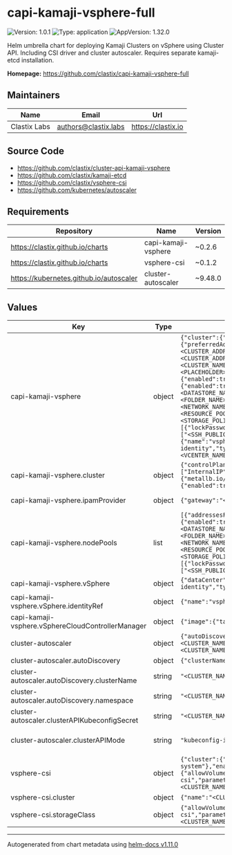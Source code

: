 # capi-kamaji-vsphere-full

![Version: 1.0.1](https://img.shields.io/badge/Version-1.0.1-informational?style=flat-square) ![Type: application](https://img.shields.io/badge/Type-application-informational?style=flat-square) ![AppVersion: 1.32.0](https://img.shields.io/badge/AppVersion-1.32.0-informational?style=flat-square)

Helm umbrella chart for deploying Kamaji Clusters on vSphere using Cluster API. Including CSI driver and cluster autoscaler. Requires separate kamaji-etcd installation.

**Homepage:** <https://github.com/clastix/capi-kamaji-vsphere-full>

## Maintainers

| Name | Email | Url |
| ---- | ------ | --- |
| Clastix Labs | <authors@clastix.labs> | <https://clastix.io> |

## Source Code

* <https://github.com/clastix/cluster-api-kamaji-vsphere>
* <https://github.com/clastix/kamaji-etcd>
* <https://github.com/clastix/vsphere-csi>
* <https://github.com/kubernetes/autoscaler>

## Requirements

| Repository | Name | Version |
|------------|------|---------|
| https://clastix.github.io/charts | capi-kamaji-vsphere | ~0.2.6 |
| https://clastix.github.io/charts | vsphere-csi | ~0.1.2 |
| https://kubernetes.github.io/autoscaler | cluster-autoscaler | ~9.48.0 |

## Values

| Key | Type | Default | Description |
|-----|------|---------|-------------|
| capi-kamaji-vsphere | object | `{"cluster":{"controlPlane":{"dataStoreName":"<CLUSTER_NAME>","kubelet":{"preferredAddressTypes":["InternalIP"]},"network":{"serviceAddress":"<CLUSTER_ADDRESS>","serviceAnnotations":{"metallb.io/loadBalancerIPs":"<CLUSTER_ADDRESS>"}},"version":"v1.32.0"},"metrics":{"enabled":true},"name":"<CLUSTER_NAME>"},"enabled":true,"ipamProvider":{"gateway":"<PLACEHOLDER>","prefix":"<PLACEHOLDER>","ranges":["<PLACEHOLDER>"]},"nodePools":[{"addressesFromPools":{"enabled":true},"autoscaling":{"enabled":true,"maxSize":"6","minSize":"2"},"dataStore":"<DATASTORE_NAME>","diskGiB":40,"folder":"<FOLDER_NAME>","memoryMiB":4096,"name":"default","nameServers":["8.8.8.8"],"network":"<NETWORK_NAME>","numCPUs":2,"replicas":3,"resourcePool":"<RESOURCE_POOL_NAME>","staticRoutes":[],"storagePolicyName":"<STORAGE_POLICY_NAME>","template":"ubuntu-2404-kube-v1.32.0","users":[{"lockPassword":false,"name":"<USER_NAME>","passwd":"<MKPASSWD>","sshAuthorizedKeys":["<SSH_PUBLIC_KEY>"]}]}],"vSphere":{"dataCenter":"<DATACENTER_NAME>","identityRef":{"name":"vsphere-cluster-identity","type":"VSphereClusterIdentity"},"insecure":true,"server":"<VCENTER_NAME>"},"vSphereCloudControllerManager":{"image":{"tag":"v1.32.0"}}}` | This section configures the CAPI Kamaji vSphere chart |
| capi-kamaji-vsphere.cluster | object | `{"controlPlane":{"dataStoreName":"<CLUSTER_NAME>","kubelet":{"preferredAddressTypes":["InternalIP"]},"network":{"serviceAddress":"<CLUSTER_ADDRESS>","serviceAnnotations":{"metallb.io/loadBalancerIPs":"<CLUSTER_ADDRESS>"}},"version":"v1.32.0"},"metrics":{"enabled":true},"name":"<CLUSTER_NAME>"}` | Cluster configuration |
| capi-kamaji-vsphere.ipamProvider | object | `{"gateway":"<PLACEHOLDER>","prefix":"<PLACEHOLDER>","ranges":["<PLACEHOLDER>"]}` | IPAM provider configuration |
| capi-kamaji-vsphere.nodePools | list | `[{"addressesFromPools":{"enabled":true},"autoscaling":{"enabled":true,"maxSize":"6","minSize":"2"},"dataStore":"<DATASTORE_NAME>","diskGiB":40,"folder":"<FOLDER_NAME>","memoryMiB":4096,"name":"default","nameServers":["8.8.8.8"],"network":"<NETWORK_NAME>","numCPUs":2,"replicas":3,"resourcePool":"<RESOURCE_POOL_NAME>","staticRoutes":[],"storagePolicyName":"<STORAGE_POLICY_NAME>","template":"ubuntu-2404-kube-v1.32.0","users":[{"lockPassword":false,"name":"<USER_NAME>","passwd":"<MKPASSWD>","sshAuthorizedKeys":["<SSH_PUBLIC_KEY>"]}]}]` | Node Pools configuration |
| capi-kamaji-vsphere.vSphere | object | `{"dataCenter":"<DATACENTER_NAME>","identityRef":{"name":"vsphere-cluster-identity","type":"VSphereClusterIdentity"},"insecure":true,"server":"<VCENTER_NAME>"}` | vSphere configuration |
| capi-kamaji-vsphere.vSphere.identityRef | object | `{"name":"vsphere-cluster-identity","type":"VSphereClusterIdentity"}` | Identity reference for vSphere Cluster Identity |
| capi-kamaji-vsphere.vSphereCloudControllerManager | object | `{"image":{"tag":"v1.32.0"}}` | vSphere Cloud Controller Manager configuration |
| cluster-autoscaler | object | `{"autoDiscovery":{"clusterName":"<CLUSTER_NAME>","namespace":"<CLUSTER_NAMESPACE>"},"cloudProvider":"clusterapi","clusterAPIKubeconfigSecret":"<CLUSTER_NAME>-kubeconfig","clusterAPIMode":"kubeconfig-incluster","enabled":true}` | This section configures the Cluster Autoscaler |
| cluster-autoscaler.autoDiscovery | object | `{"clusterName":"<CLUSTER_NAME>","namespace":"<CLUSTER_NAMESPACE>"}` | Auto Discovery Options |
| cluster-autoscaler.autoDiscovery.clusterName | string | `"<CLUSTER_NAME>"` | clusterName: <CLUSTER_NAME> |
| cluster-autoscaler.autoDiscovery.namespace | string | `"<CLUSTER_NAMESPACE>"` | namespace: <CLUSTER_NAMESPACE> |
| cluster-autoscaler.clusterAPIKubeconfigSecret | string | `"<CLUSTER_NAME>-kubeconfig"` | Cluster API Kubeconfig Secret |
| cluster-autoscaler.clusterAPIMode | string | `"kubeconfig-incluster"` | Cluster API Mode Configuration: must be set to kubeconfig-incluster |
| vsphere-csi | object | `{"cluster":{"name":"<CLUSTER_NAME>","targetNamespace":"kube-system"},"enabled":true,"storageClass":{"allowVolumeExpansion":true,"default":true,"enabled":true,"name":"vsphere-csi","parameters":{"storagepolicyname":"<CLUSTER_NAME>"},"reclaimPolicy":"Delete","volumeBindingMode":"WaitForFirstConsumer"}}` | This section configures the vSphere CSI driver |
| vsphere-csi.cluster | object | `{"name":"<CLUSTER_NAME>","targetNamespace":"kube-system"}` | Cluster configuration |
| vsphere-csi.storageClass | object | `{"allowVolumeExpansion":true,"default":true,"enabled":true,"name":"vsphere-csi","parameters":{"storagepolicyname":"<CLUSTER_NAME>"},"reclaimPolicy":"Delete","volumeBindingMode":"WaitForFirstConsumer"}` | Storage Class configuration |

----------------------------------------------
Autogenerated from chart metadata using [helm-docs v1.11.0](https://github.com/norwoodj/helm-docs/releases/v1.11.0)
